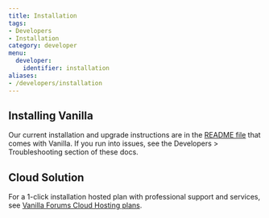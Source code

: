 ```yaml
---
title: Installation
tags:
- Developers
- Installation
category: developer
menu:
  developer:
    identifier: installation
aliases:
- /developers/installation
---
```

## Installing Vanilla

Our current installation and upgrade instructions are in the [README file](https://github.com/vanillaforums/vanilla/blob/master/README.md) that comes with Vanilla. If you run into issues, see the Developers > Troubleshooting section of these docs.

## Cloud Solution

For a 1-click installation hosted plan with professional support and services, see [Vanilla Forums Cloud Hosting plans](https://vanillaforums.com/plans).
